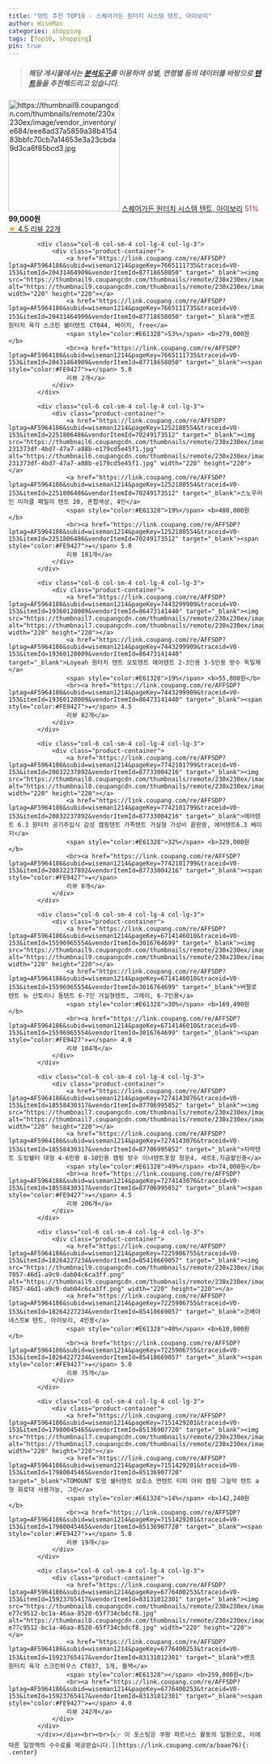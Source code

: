 ```yaml
---
title: "텐트 추천 TOP10 - 스퀘어가든 원터치 시스템 텐트, 아이보리"
author: WiseMan
categories: shopping
tags: [Top10, shopping]
pin: true
---
```


> ##### 해당 게시물에서는 [**분석도구**](https://itemscout.io/)를 이용하여 **성별**, **연령별** 등의 데이터를 바탕으로 [**텐트**](https://link.coupang.com/a/baae76)들을 추천해드리고 있습니다.
<div class="container"><div class="row">
            <div class="col-6 col-sm-4 col-lg-4 col-lg-3">
                <div class="product-container">
                    <a href="https://link.coupang.com/re/AFFSDP?lptag=AF5964186&subid=wiseman1214&pageKey=7442643347&traceid=V0-153&itemId=19356852476&vendorItemId=86469938583" target="_blank"><img src="https://thumbnail9.coupangcdn.com/thumbnails/remote/230x230ex/image/vendor_inventory/e684/eee8ad37a5859a38b415483bbfc70cb7a14653e3a23cbda9d3ca6f85bcd3.jpg" alt="https://thumbnail9.coupangcdn.com/thumbnails/remote/230x230ex/image/vendor_inventory/e684/eee8ad37a5859a38b415483bbfc70cb7a14653e3a23cbda9d3ca6f85bcd3.jpg" width="220" height="220"></a>
                    <a href="https://link.coupang.com/re/AFFSDP?lptag=AF5964186&subid=wiseman1214&pageKey=7442643347&traceid=V0-153&itemId=19356852476&vendorItemId=86469938583" target="_blank">스퀘어가든 원터치 시스템 텐트, 아이보리</a>
                    <span style="color:#E61328">51%</span> <b>99,000원</b>
                    <br><a href="https://link.coupang.com/re/AFFSDP?lptag=AF5964186&subid=wiseman1214&pageKey=7442643347&traceid=V0-153&itemId=19356852476&vendorItemId=86469938583" target="_blank"><span style="color:#FE9427">★</span> 4.5
                    리뷰 22개</a>
                </div>
            </div>
            
            <div class="col-6 col-sm-4 col-lg-4 col-lg-3">
                <div class="product-container">
                    <a href="https://link.coupang.com/re/AFFSDP?lptag=AF5964186&subid=wiseman1214&pageKey=7665111735&traceid=V0-153&itemId=20431464909&vendorItemId=87718658050" target="_blank"><img src="https://thumbnail9.coupangcdn.com/thumbnails/remote/230x230ex/image/rs_quotation_api/nn5w00zm/b3ac1656f53d48c8bf80f7ec63430a51.jpg" alt="https://thumbnail9.coupangcdn.com/thumbnails/remote/230x230ex/image/rs_quotation_api/nn5w00zm/b3ac1656f53d48c8bf80f7ec63430a51.jpg" width="220" height="220"></a>
                    <a href="https://link.coupang.com/re/AFFSDP?lptag=AF5964186&subid=wiseman1214&pageKey=7665111735&traceid=V0-153&itemId=20431464909&vendorItemId=87718658050" target="_blank">밴프 원터치 육각 스크린 쉘터텐트 CT044, 베이지, free</a>
                    <span style="color:#E61328">53%</span> <b>279,000원</b>
                    <br><a href="https://link.coupang.com/re/AFFSDP?lptag=AF5964186&subid=wiseman1214&pageKey=7665111735&traceid=V0-153&itemId=20431464909&vendorItemId=87718658050" target="_blank"><span style="color:#FE9427">★</span> 5.0
                    리뷰 2개</a>
                </div>
            </div>
            
            <div class="col-6 col-sm-4 col-lg-4 col-lg-3">
                <div class="product-container">
                    <a href="https://link.coupang.com/re/AFFSDP?lptag=AF5964186&subid=wiseman1214&pageKey=1252180554&traceid=V0-153&itemId=2251806486&vendorItemId=70249173512" target="_blank"><img src="https://thumbnail6.coupangcdn.com/thumbnails/remote/230x230ex/image/retail/images/2875152724548610-231373df-4bd7-47a7-a88b-e179cd5e45f1.jpg" alt="https://thumbnail6.coupangcdn.com/thumbnails/remote/230x230ex/image/retail/images/2875152724548610-231373df-4bd7-47a7-a88b-e179cd5e45f1.jpg" width="220" height="220"></a>
                    <a href="https://link.coupang.com/re/AFFSDP?lptag=AF5964186&subid=wiseman1214&pageKey=1252180554&traceid=V0-153&itemId=2251806486&vendorItemId=70249173512" target="_blank">스노우라인 미라클 패밀리 텐트 20, 혼합색상, 4인</a>
                    <span style="color:#E61328">19%</span> <b>480,000원</b>
                    <br><a href="https://link.coupang.com/re/AFFSDP?lptag=AF5964186&subid=wiseman1214&pageKey=1252180554&traceid=V0-153&itemId=2251806486&vendorItemId=70249173512" target="_blank"><span style="color:#FE9427">★</span> 5.0
                    리뷰 181개</a>
                </div>
            </div>
            
            <div class="col-6 col-sm-4 col-lg-4 col-lg-3">
                <div class="product-container">
                    <a href="https://link.coupang.com/re/AFFSDP?lptag=AF5964186&subid=wiseman1214&pageKey=7443299909&traceid=V0-153&itemId=19360128009&vendorItemId=86473141440" target="_blank"><img src="https://thumbnail7.coupangcdn.com/thumbnails/remote/230x230ex/image/vendor_inventory/5e39/f153ab808715cbe287529ce9205f8b616de6ab5b7c64cba6506bef9eab8c.jpeg" alt="https://thumbnail7.coupangcdn.com/thumbnails/remote/230x230ex/image/vendor_inventory/5e39/f153ab808715cbe287529ce9205f8b616de6ab5b7c64cba6506bef9eab8c.jpeg" width="220" height="220"></a>
                    <a href="https://link.coupang.com/re/AFFSDP?lptag=AF5964186&subid=wiseman1214&pageKey=7443299909&traceid=V0-153&itemId=19360128009&vendorItemId=86473141440" target="_blank">Loyeah 원터치 텐트 오토텐트 에어텐트 2-3인용 3-5인용 방수 독일제</a>
                    <span style="color:#E61328">19%</span> <b>55,800원</b>
                    <br><a href="https://link.coupang.com/re/AFFSDP?lptag=AF5964186&subid=wiseman1214&pageKey=7443299909&traceid=V0-153&itemId=19360128009&vendorItemId=86473141440" target="_blank"><span style="color:#FE9427">★</span> 4.5
                    리뷰 82개</a>
                </div>
            </div>
            
            <div class="col-6 col-sm-4 col-lg-4 col-lg-3">
                <div class="product-container">
                    <a href="https://link.coupang.com/re/AFFSDP?lptag=AF5964186&subid=wiseman1214&pageKey=7742101799&traceid=V0-153&itemId=20832237892&vendorItemId=87733004216" target="_blank"><img src="https://thumbnail8.coupangcdn.com/thumbnails/remote/230x230ex/image/vendor_inventory/726c/9fbb1d42a17f507e08b074bc0b0a90ae2e26f8e2f238c1804a5f7f9d89fa.jpg" alt="https://thumbnail8.coupangcdn.com/thumbnails/remote/230x230ex/image/vendor_inventory/726c/9fbb1d42a17f507e08b074bc0b0a90ae2e26f8e2f238c1804a5f7f9d89fa.jpg" width="220" height="220"></a>
                    <a href="https://link.coupang.com/re/AFFSDP?lptag=AF5964186&subid=wiseman1214&pageKey=7742101799&traceid=V0-153&itemId=20832237892&vendorItemId=87733004216" target="_blank">에어텐트 6.3 원터치 공기주입식 감성 캠핑텐트 가족텐트 거실형 가성비 끝판왕, 에어텐트6.3 베이지</a>
                    <span style="color:#E61328">32%</span> <b>329,000원</b>
                    <br><a href="https://link.coupang.com/re/AFFSDP?lptag=AF5964186&subid=wiseman1214&pageKey=7742101799&traceid=V0-153&itemId=20832237892&vendorItemId=87733004216" target="_blank"><span style="color:#FE9427">★</span> 
                    리뷰 0개</a>
                </div>
            </div>
            
            <div class="col-6 col-sm-4 col-lg-4 col-lg-3">
                <div class="product-container">
                    <a href="https://link.coupang.com/re/AFFSDP?lptag=AF5964186&subid=wiseman1214&pageKey=6714146010&traceid=V0-153&itemId=15596965554&vendorItemId=3016764699" target="_blank"><img src="https://thumbnail9.coupangcdn.com/thumbnails/remote/230x230ex/image/vendor_inventory/fb42/8e80efb6b685d82a99e012283ee850ef6b86b5de21eff5714cf83037d43a.jpg" alt="https://thumbnail9.coupangcdn.com/thumbnails/remote/230x230ex/image/vendor_inventory/fb42/8e80efb6b685d82a99e012283ee850ef6b86b5de21eff5714cf83037d43a.jpg" width="220" height="220"></a>
                    <a href="https://link.coupang.com/re/AFFSDP?lptag=AF5964186&subid=wiseman1214&pageKey=6714146010&traceid=V0-153&itemId=15596965554&vendorItemId=3016764699" target="_blank">버팔로 텐트 뉴 산토리니 돔텐트 6-7인 거실형텐트, 그레이, 6-7인용</a>
                    <span style="color:#E61328">30%</span> <b>169,490원</b>
                    <br><a href="https://link.coupang.com/re/AFFSDP?lptag=AF5964186&subid=wiseman1214&pageKey=6714146010&traceid=V0-153&itemId=15596965554&vendorItemId=3016764699" target="_blank"><span style="color:#FE9427">★</span> 4.0
                    리뷰 104개</a>
                </div>
            </div>
            
            <div class="col-6 col-sm-4 col-lg-4 col-lg-3">
                <div class="product-container">
                    <a href="https://link.coupang.com/re/AFFSDP?lptag=AF5964186&subid=wiseman1214&pageKey=7274143076&traceid=V0-153&itemId=18558430317&vendorItemId=87706995852" target="_blank"><img src="https://thumbnail7.coupangcdn.com/thumbnails/remote/230x230ex/image/vendor_inventory/60f7/b22a395f46327df885f5958946091c41df4dd23fee372d502e3897badef1.jpg" alt="https://thumbnail7.coupangcdn.com/thumbnails/remote/230x230ex/image/vendor_inventory/60f7/b22a395f46327df885f5958946091c41df4dd23fee372d502e3897badef1.jpg" width="220" height="220"></a>
                    <a href="https://link.coupang.com/re/AFFSDP?lptag=AF5964186&subid=wiseman1214&pageKey=7274143076&traceid=V0-153&itemId=18558430317&vendorItemId=87706995852" target="_blank">차박텐트 도킹쉘터 대형 4-6인용 8-10인용 캠핑 방수 이너텐트포함 창문4, 세트E,지금할인중</a>
                    <span style="color:#E61328">49%</span> <b>74,000원</b>
                    <br><a href="https://link.coupang.com/re/AFFSDP?lptag=AF5964186&subid=wiseman1214&pageKey=7274143076&traceid=V0-153&itemId=18558430317&vendorItemId=87706995852" target="_blank"><span style="color:#FE9427">★</span> 4.5
                    리뷰 206개</a>
                </div>
            </div>
            
            <div class="col-6 col-sm-4 col-lg-4 col-lg-3">
                <div class="product-container">
                    <a href="https://link.coupang.com/re/AFFSDP?lptag=AF5964186&subid=wiseman1214&pageKey=7225906755&traceid=V0-153&itemId=18264227234&vendorItemId=85410669057" target="_blank"><img src="https://thumbnail9.coupangcdn.com/thumbnails/remote/230x230ex/image/retail/images/2023/03/21/18/3/04aa47d8-7857-46d1-a9c9-dab04c6ca3ff.png" alt="https://thumbnail9.coupangcdn.com/thumbnails/remote/230x230ex/image/retail/images/2023/03/21/18/3/04aa47d8-7857-46d1-a9c9-dab04c6ca3ff.png" width="220" height="220"></a>
                    <a href="https://link.coupang.com/re/AFFSDP?lptag=AF5964186&subid=wiseman1214&pageKey=7225906755&traceid=V0-153&itemId=18264227234&vendorItemId=85410669057" target="_blank">코베아 네스트W 텐트, 아이보리, 4인용</a>
                    <span style="color:#E61328">40%</span> <b>610,000원</b>
                    <br><a href="https://link.coupang.com/re/AFFSDP?lptag=AF5964186&subid=wiseman1214&pageKey=7225906755&traceid=V0-153&itemId=18264227234&vendorItemId=85410669057" target="_blank"><span style="color:#FE9427">★</span> 5.0
                    리뷰 75개</a>
                </div>
            </div>
            
            <div class="col-6 col-sm-4 col-lg-4 col-lg-3">
                <div class="product-container">
                    <a href="https://link.coupang.com/re/AFFSDP?lptag=AF5964186&subid=wiseman1214&pageKey=7151429201&traceid=V0-153&itemId=17980045465&vendorItemId=85136907720" target="_blank"><img src="https://thumbnail7.coupangcdn.com/thumbnails/remote/230x230ex/image/vendor_inventory/0578/a1fd6459c73bca7633e4d752ee431d143c1299c67836a1039c75230759fe.jpg" alt="https://thumbnail7.coupangcdn.com/thumbnails/remote/230x230ex/image/vendor_inventory/0578/a1fd6459c73bca7633e4d752ee431d143c1299c67836a1039c75230759fe.jpg" width="220" height="220"></a>
                    <a href="https://link.coupang.com/re/AFFSDP?lptag=AF5964186&subid=wiseman1214&pageKey=7151429201&traceid=V0-153&itemId=17980045465&vendorItemId=85136907720" target="_blank">TOMOUNT 토멍 쉘터텐트 보호소 면텐트 티피 야외 캠핑 그늘막 텐트 a형 화로대 사용가능, 그린</a>
                    <span style="color:#E61328">14%</span> <b>142,240원</b>
                    <br><a href="https://link.coupang.com/re/AFFSDP?lptag=AF5964186&subid=wiseman1214&pageKey=7151429201&traceid=V0-153&itemId=17980045465&vendorItemId=85136907720" target="_blank"><span style="color:#FE9427">★</span> 5.0
                    리뷰 19개</a>
                </div>
            </div>
            
            <div class="col-6 col-sm-4 col-lg-4 col-lg-3">
                <div class="product-container">
                    <a href="https://link.coupang.com/re/AFFSDP?lptag=AF5964186&subid=wiseman1214&pageKey=6776400253&traceid=V0-153&itemId=15923765417&vendorItemId=83131012301" target="_blank"><img src="https://thumbnail8.coupangcdn.com/thumbnails/remote/230x230ex/image/retail/images/318327120798314-e77c9512-bc1a-46aa-8520-65f734cbdcf8.jpg" alt="https://thumbnail8.coupangcdn.com/thumbnails/remote/230x230ex/image/retail/images/318327120798314-e77c9512-bc1a-46aa-8520-65f734cbdcf8.jpg" width="220" height="220"></a>
                    <a href="https://link.coupang.com/re/AFFSDP?lptag=AF5964186&subid=wiseman1214&pageKey=6776400253&traceid=V0-153&itemId=15923765417&vendorItemId=83131012301" target="_blank">밴프 원터치 육각 스크린하우스 CT037, 1개, 블랙</a>
                    <span style="color:#E61328"></span> <b>259,000원</b>
                    <br><a href="https://link.coupang.com/re/AFFSDP?lptag=AF5964186&subid=wiseman1214&pageKey=6776400253&traceid=V0-153&itemId=15923765417&vendorItemId=83131012301" target="_blank"><span style="color:#FE9427">★</span> 4.0
                    리뷰 242개</a>
                </div>
            </div>
            </div></div><br><br>[👉 이 포스팅은 쿠팡 파트너스 활동의 일환으로, 이에 따른 일정액의 수수료를 제공받습니다.](https://link.coupang.com/a/baae76){: .center}